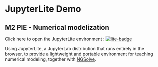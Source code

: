 # JupyterLite Demo

## M2 PIE - Numerical modelization

Click here to open the JupyterLite environment : [![lite-badge](https://jupyterlite.rtfd.io/en/latest/_static/badge.svg)](https://tcherrie.github.io/modelisation_M2_PIE/lab/path?=notebooks/)

Using JupyterLite, a JupyterLab distribution that runs entirely in the browser, to provide a lightweight and portable environment for teaching numerical modeling, together with [NGSolve](https://ngsolve.org/).
